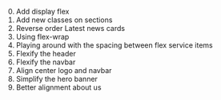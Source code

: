 0. Add display flex
1. Add new classes on sections
2. Reverse order Latest news cards
3. Using flex-wrap
4. Playing around with the spacing between flex service items
5. Flexify the header
6. Flexify the navbar
7. Align center logo and navbar
8. Simplify the hero banner
9. Better alignment about us
